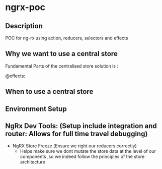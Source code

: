 # ngrx-poc

## Description
POC for ng-rx using action, reducers, selectors and effects

## Why we want to use a central store

Fundamental Parts of the centralised store solution is : 

@effects:

## When to use a central store

## Environment Setup

## NgRx Dev Tools: (Setup include integration and router: Allows for full time travel debugging)

* NgRX Store Freeze (Ensure we right our reducers correctly)
  * Helps make sure we dont mutate the store data at the level of our components ,so we indeed follow the principles of the store             architecture



